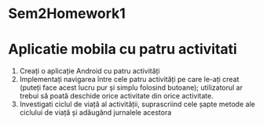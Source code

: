 # Sem2Homework1
# Aplicatie mobila cu patru activitati

1. Creați o aplicație Android cu patru activități 
2. Implementați navigarea între cele patru activități pe care le-ați creat (puteți face acest lucru pur și simplu folosind butoane); utilizatorul ar trebui să poată deschide orice activitate din orice activitate. 
3. Investigati ciclul de viață al activității, suprascriind cele șapte metode ale ciclului de viață și adăugând jurnalele acestora 

